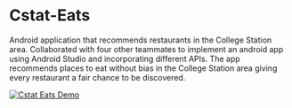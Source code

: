 # Cstat-Eats
Android application that recommends restaurants in the College Station area.
Collaborated with four other teammates to implement an android app using Android Studio and incorporating different APIs. The app recommends places to eat without bias in the College Station area giving every restaurant a fair chance to be discovered.

[![Cstat Eats Demo](https://img.youtube.com/vi/eR4pg1EM7OM/0.jpg)](https://www.youtube.com/watch?v=eR4pg1EM7OM)
